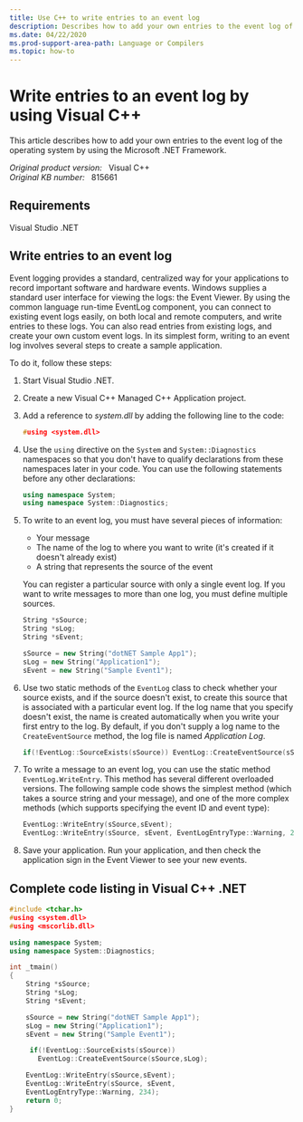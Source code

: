 ```yaml
---
title: Use C++ to write entries to an event log 
description: Describes how to add your own entries to the event log of the operating system by using the Microsoft .NET Framework.
ms.date: 04/22/2020
ms.prod-support-area-path: Language or Compilers
ms.topic: how-to
---
```

# Write entries to an event log by using Visual C++  

This article describes how to add your own entries to the event log of the operating system by using the Microsoft .NET Framework.

_Original product version:_ &nbsp; Visual C++  
_Original KB number:_ &nbsp; 815661

## Requirements

Visual Studio .NET

## Write entries to an event log

Event logging provides a standard, centralized way for your applications to record important software and hardware events. Windows supplies a standard user interface for viewing the logs: the Event Viewer. By using the common language run-time EventLog component, you can connect to existing event logs easily, on both local and remote computers, and write entries to these logs. You can also read entries from existing logs, and create your own custom event logs. In its simplest form, writing to an event log involves several steps to create a sample application.

To do it, follow these steps:

1. Start Visual Studio .NET.
2. Create a new Visual C++ Managed C++ Application project.
3. Add a reference to *system.dll* by adding the following line to the code:

    ```cpp
    #using <system.dll>
    ```

4. Use the `using` directive on the `System` and `System::Diagnostics` namespaces so that you don't have to qualify declarations from these namespaces later in your code. You can use the following statements before any other declarations:

    ```cpp
    using namespace System;
    using namespace System::Diagnostics;
    ```

5. To write to an event log, you must have several pieces of information:
    - Your message
    - The name of the log to where you want to write (it's created if it doesn't already exist)
    - A string that represents the source of the event

    You can register a particular source with only a single event log. If you want to write messages to more than one log, you must define multiple sources.

    ```cpp
    String *sSource;
    String *sLog;
    String *sEvent;

    sSource = new String("dotNET Sample App1");
    sLog = new String("Application1");
    sEvent = new String("Sample Event1");
    ```

6. Use two static methods of the `EventLog` class to check whether your source exists, and if the source doesn't exist, to create this source that is associated with a particular event log. If the log name that you specify doesn't exist, the name is created automatically when you write your first entry to the log. By default, if you don't supply a log name to the `CreateEventSource` method, the log file is named *Application Log*.

    ```cpp
    if(!EventLog::SourceExists(sSource)) EventLog::CreateEventSource(sSource,sLog);
    ```

7. To write a message to an event log, you can use the static method `EventLog.WriteEntry`. This method has several different overloaded versions. The following sample code shows the simplest method (which takes a source string and your message), and one of the more complex methods (which supports specifying the event ID and event type):

    ```cpp
    EventLog::WriteEntry(sSource,sEvent);
    EventLog::WriteEntry(sSource, sEvent, EventLogEntryType::Warning, 235);
    ```

8. Save your application. Run your application, and then check the application sign in the Event Viewer to see your new events.

## Complete code listing in Visual C++ .NET

```cpp
#include <tchar.h>
#using <system.dll>
#using <mscorlib.dll>

using namespace System;
using namespace System::Diagnostics;

int _tmain()
{
    String *sSource;
    String *sLog;
    String *sEvent;

    sSource = new String("dotNET Sample App1");
    sLog = new String("Application1");
    sEvent = new String("Sample Event1");

     if(!EventLog::SourceExists(sSource))
       EventLog::CreateEventSource(sSource,sLog);

    EventLog::WriteEntry(sSource,sEvent);
    EventLog::WriteEntry(sSource, sEvent,
    EventLogEntryType::Warning, 234);
    return 0;
}
```
